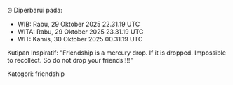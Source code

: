 ⏰ Diperbarui pada:
- WIB: Rabu, 29 Oktober 2025 22.31.19 UTC
- WITA: Rabu, 29 Oktober 2025 23.31.19 UTC
- WIT: Kamis, 30 Oktober 2025 00.31.19 UTC

Kutipan Inspiratif:
"Friendship is a mercury drop. If it is dropped. Impossible to recollect. So do not drop your friends!!!!"


Kategori: friendship

